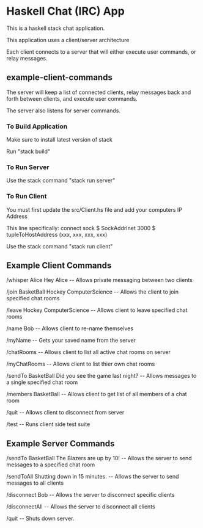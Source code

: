 # Haskell Chat (IRC) App
This is a haskell stack chat application.

This application uses a client/server architecture

Each client connects to a server that will either execute user commands, or relay messages.
## example-client-commands

The server will keep a list of connected clients, relay messages back and forth between clients, and execute user commands.

The server also listens for server commands.

### To Build Application
Make sure to install latest version of stack

Run "stack build"

### To Run Server
Use the stack command "stack run server"

### To Run Client
You must first update the src/Client.hs file and add your computers IP Address

This line specifically: connect sock $ SockAddrInet 3000 $ tupleToHostAddress (xxx, xxx, xxx, xxx)

Use the stack command "stack run client"

## Example Client Commands
/whisper Alice Hey Alice -- Allows private messaging between two clients

/join BasketBall Hockey ComputerScience -- Allows the client to join specified chat rooms

/leave Hockey ComputerScience -- Allows client to leave specified chat rooms

/name Bob -- Allows client to re-name themselves

/myName -- Gets your saved name from the server

/chatRooms -- Allows client to list all active chat rooms on server

/myChatRooms -- Allows client to list thier own chat rooms

/sendTo BasketBall Did you see the game last night? -- Allows messages to a single specified chat room

/members BasketBall -- Allows client to get list of all members of a chat room

/quit -- Allows client to disconnect from server

/test -- Runs client side test suite

## Example Server Commands
/sendTo BasketBall The Blazers are up by 10! -- Allows the server to send messages to a specified chat room

/sendToAll Shutting down in 15 minutes. -- Allows the server to send messages to all clients

/disconnect Bob -- Allows the server to disconnect specific clients

/disconnectAll -- Allows the server to disconnect all clients

/quit -- Shuts down server.
